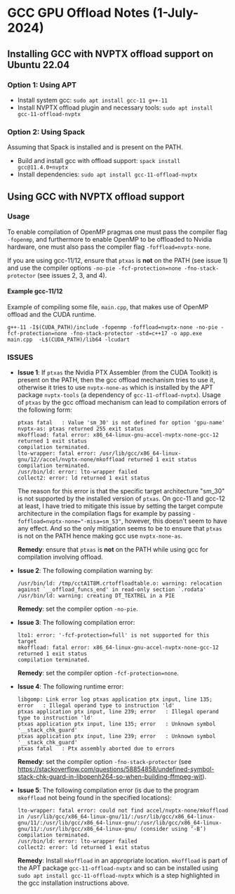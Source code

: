 # GCC GPU Offload Notes (1-July-2024)

## Installing GCC with NVPTX offload support on Ubuntu 22.04

### Option 1: Using APT
- Install system gcc: `sudo apt install gcc-11 g++-11`
- Install NVPTX offload plugin and necessary tools: `sudo apt install gcc-11-offload-nvptx`

### Option 2: Using Spack
Assuming that Spack is installed and is present on the PATH.
- Build and install gcc with offload support: `spack install gcc@11.4.0+nvptx`
- Install dependencies: `sudo apt install gcc-11-offload-nvptx`

## Using GCC with NVPTX offload support

### Usage
To enable compilation of OpenMP pragmas one must pass the compiler flag `-fopenmp`, and furthermore to enable OpenMP to be offloaded to Nvidia hardware, one must also pass the compiler flag `-foffload=nvptx-none`.

If you are using gcc-11/12, ensure that `ptxas` is **not** on the PATH (see issue 1) and use the compiler options `-no-pie -fcf-protection=none -fno-stack-protector` (see issues 2, 3, and 4).

#### Example gcc-11/12
Example of compiling some file, `main.cpp`, that makes use of OpenMP offload and the CUDA runtime.
```
g++-11 -I$(CUDA_PATH)/include -fopenmp -foffload=nvptx-none -no-pie -fcf-protection=none -fno-stack-protector -std=c++17 -o app.exe main.cpp  -L$(CUDA_PATH)/lib64 -lcudart
```

### ISSUES

- **Issue 1**: If `ptxas` the Nvidia PTX Assembler (from the CUDA Toolkit) is present on the PATH, then the gcc offload mechanism tries to use it, otherwise it tries to use `nvptx-none-as` which is installed by the APT package `nvptx-tools` (a dependency of `gcc-11-offload-nvptx`). Usage of `ptxas` by the gcc offload mechanism can lead to compilation errors of the following form:
    ```
    ptxas fatal   : Value 'sm_30' is not defined for option 'gpu-name'
    nvptx-as: ptxas returned 255 exit status
    mkoffload: fatal error: x86_64-linux-gnu-accel-nvptx-none-gcc-12 returned 1 exit status
    compilation terminated.
    lto-wrapper: fatal error: /usr/lib/gcc/x86_64-linux-gnu/12//accel/nvptx-none/mkoffload returned 1 exit status
    compilation terminated.
    /usr/bin/ld: error: lto-wrapper failed
    collect2: error: ld returned 1 exit status
    ```
    The reason for this error is that the specific target architecture "sm_30" is not supported by the installed version of `ptxas`. On gcc-11 and gcc-12 at least, I have tried to mitigate this issue by setting the target compute architecture in the compilation flags for example by passing `-foffload=nvptx-none="-misa=sm_53"`, however, this doesn't seem to have any effect. And so the only mitigation seems to be to ensure that `ptxas` is not on the PATH hence making gcc use `nvptx-none-as`.

    **Remedy**: ensure that `ptxas` is **not** on the PATH while using gcc for compilation involving offload.
- **Issue 2**: The following compilation warning by:
    ```
    /usr/bin/ld: /tmp/cctA1T8M.crtoffloadtable.o: warning: relocation against `__offload_funcs_end' in read-only section `.rodata'
    /usr/bin/ld: warning: creating DT_TEXTREL in a PIE
    ```
    **Remedy**: set the compiler option `-no-pie`.

- **Issue 3**: The following compilation error:
    ```
    lto1: error: '-fcf-protection=full' is not supported for this target
    mkoffload: fatal error: x86_64-linux-gnu-accel-nvptx-none-gcc-12 returned 1 exit status
    compilation terminated.
    ```
    **Remedy**: set the compiler option `-fcf-protection=none`.
- **Issue 4**: The following runtime error:
    ```
    libgomp: Link error log ptxas application ptx input, line 135; error   : Illegal operand type to instruction 'ld'
    ptxas application ptx input, line 239; error   : Illegal operand type to instruction 'ld'
    ptxas application ptx input, line 135; error   : Unknown symbol '__stack_chk_guard'
    ptxas application ptx input, line 239; error   : Unknown symbol '__stack_chk_guard'
    ptxas fatal   : Ptx assembly aborted due to errors
    ```
    **Remedy**: set the compiler option `-fno-stack-protector` (see https://stackoverflow.com/questions/58854858/undefined-symbol-stack-chk-guard-in-libopenh264-so-when-building-ffmpeg-wit).
- **Issue 5**: The following compilation error (is due to the program `mkoffload` not being found in the specified locations):
    ```
    lto-wrapper: fatal error: could not find accel/nvptx-none/mkoffload in /usr/lib/gcc/x86_64-linux-gnu/11/:/usr/lib/gcc/x86_64-linux-gnu/11/:/usr/lib/gcc/x86_64-linux-gnu/:/usr/lib/gcc/x86_64-linux-gnu/11/:/usr/lib/gcc/x86_64-linux-gnu/ (consider using ‘-B’)
    compilation terminated.
    /usr/bin/ld: error: lto-wrapper failed
    collect2: error: ld returned 1 exit status
    ```
    **Remedy**: Install `mkoffload` in an appropriate location. `mkoffload` is part of the APT package `gcc-11-offload-nvptx` and so can be installed using `sudo apt install gcc-11-offload-nvptx` which is a step highlighted in the gcc installation instructions above.
